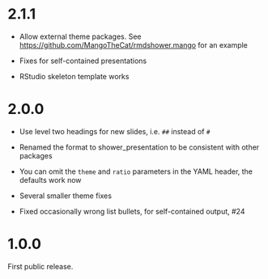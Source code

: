 # 2.1.1

* Allow external theme packages. See 
  https://github.com/MangoTheCat/rmdshower.mango for an example
  
* Fixes for self-contained presentations

* RStudio skeleton template works

# 2.0.0

* Use level two headings for new slides, i.e. `##` instead of `#`

* Renamed the format to shower_presentation to be consistent with
  other packages

* You can omit the `theme` and `ratio` parameters in the YAML header,
  the defaults work now

* Several smaller theme fixes

* Fixed occasionally wrong list bullets, for self-contained output, #24

# 1.0.0

First public release.
